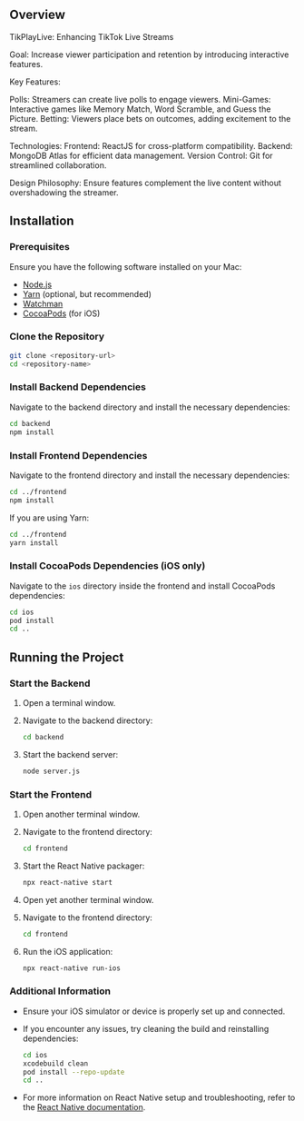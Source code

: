 ## Overview
TikPlayLive: Enhancing TikTok Live Streams

Goal: Increase viewer participation and retention by introducing interactive features.

Key Features:

Polls: Streamers can create live polls to engage viewers.
Mini-Games: Interactive games like Memory Match, Word Scramble, and Guess the Picture.
Betting: Viewers place bets on outcomes, adding excitement to the stream.

Technologies:
Frontend: ReactJS for cross-platform compatibility.
Backend: MongoDB Atlas for efficient data management.
Version Control: Git for streamlined collaboration.

Design Philosophy: Ensure features complement the live content without overshadowing the streamer.

## Installation

### Prerequisites

Ensure you have the following software installed on your Mac:

- [Node.js](https://nodejs.org/)
- [Yarn](https://yarnpkg.com/) (optional, but recommended)
- [Watchman](https://facebook.github.io/watchman/docs/install#buildinstall)
- [CocoaPods](https://guides.cocoapods.org/using/getting-started.html) (for iOS)

### Clone the Repository

```sh
git clone <repository-url>
cd <repository-name>
```

### Install Backend Dependencies

Navigate to the backend directory and install the necessary dependencies:

```sh
cd backend
npm install
```

### Install Frontend Dependencies

Navigate to the frontend directory and install the necessary dependencies:

```sh
cd ../frontend
npm install
```

If you are using Yarn:

```sh
cd ../frontend
yarn install
```

### Install CocoaPods Dependencies (iOS only)

Navigate to the `ios` directory inside the frontend and install CocoaPods dependencies:

```sh
cd ios
pod install
cd ..
```

## Running the Project

### Start the Backend

1. Open a terminal window.
2. Navigate to the backend directory:

    ```sh
    cd backend
    ```

3. Start the backend server:

    ```sh
    node server.js
    ```

### Start the Frontend

1. Open another terminal window.
2. Navigate to the frontend directory:

    ```sh
    cd frontend
    ```

3. Start the React Native packager:

    ```sh
    npx react-native start
    ```

4. Open yet another terminal window.
5. Navigate to the frontend directory:

    ```sh
    cd frontend
    ```

6. Run the iOS application:

    ```sh
    npx react-native run-ios
    ```

### Additional Information

- Ensure your iOS simulator or device is properly set up and connected.
- If you encounter any issues, try cleaning the build and reinstalling dependencies:

    ```sh
    cd ios
    xcodebuild clean
    pod install --repo-update
    cd ..
    ```

- For more information on React Native setup and troubleshooting, refer to the [React Native documentation](https://reactnative.dev/docs/getting-started).
